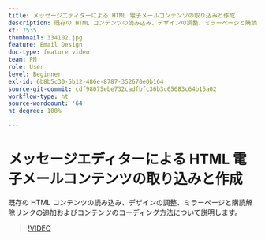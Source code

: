 ```yaml
---
title: メッセージエディターによる HTML 電子メールコンテンツの取り込みと作成
description: 既存の HTML コンテンツの読み込み、デザインの調整、ミラーページと購読解除リンクの追加およびコンテンツのコーディング方法について説明します。
kt: 7535
thumbnail: 334102.jpg
feature: Email Design
doc-type: feature video
team: PM
role: User
level: Beginner
exl-id: 6b8b5c30-5b12-486e-8787-352670e0b164
source-git-commit: cdf98075ebe732cadfbfc36b3c65683c64b15a02
workflow-type: ht
source-wordcount: '64'
ht-degree: 100%

---
```


# メッセージエディターによる HTML 電子メールコンテンツの取り込みと作成

既存の HTML コンテンツの読み込み、デザインの調整、ミラーページと購読解除リンクの追加およびコンテンツのコーディング方法について説明します。

>[!VIDEO](https://video.tv.adobe.com/v/334102?quality=12)
